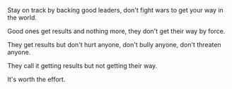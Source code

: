 Stay on track by backing good leaders,
don't fight wars to get your way in the world.

Good ones get results and nothing more,
they don't get their way by force.

They get results but don't hurt anyone,
don't bully anyone,
don't threaten anyone.

They call it getting results
but not getting their way.

It's worth the effort.
